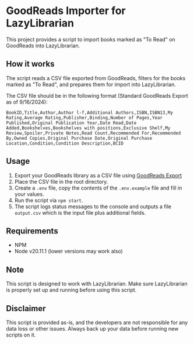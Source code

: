 # GoodReads Importer for LazyLibrarian

This project provides a script to import books marked as "To Read" on GoodReads into LazyLibrarian.

## How it works

The script reads a CSV file exported from GoodReads, filters for the books marked as "To Read", and prepares them for import into LazyLibrarian.

The CSV file should be in the following format (Standard GoodReads Export as of 9/16/2024):

```csv
BookID,Title,Author,Author l-f,Additional Authors,ISBN,ISBN13,My Rating,Average Rating,Publisher,Binding,Number of Pages,Year Published,Original Publication Year,Date Read,Date Added,Bookshelves,Bookshelves with positions,Exclusive Shelf,My Review,Spoiler,Private Notes,Read Count,Recommended For,Recommended By,Owned Copies,Original Purchase Date,Original Purchase Location,Condition,Condition Description,BCID
```

## Usage

1. Export your GoodReads library as a CSV file using [GoodReads Export](https://www.goodreads.com/review/import)
2. Place the CSV file in the root directory.
3. Create a `.env` file, copy the contents of the `.env.example` file and fill in your values.
4. Run the script via `npm start`.
5. The script logs status messages to the console and outputs a file `output.csv` which is the input file plus additional fields.

## Requirements

- NPM
- Node v20.11.1 (lower versions may work also)

## Note

This script is designed to work with LazyLibrarian. Make sure LazyLibrarian is properly set up and running before using this script.

## Disclaimer

This script is provided as-is, and the developers are not responsible for any data loss or other issues. Always back up your data before running new scripts on it.